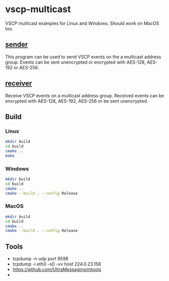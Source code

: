 # vscp-multicast
VSCP multicast examples for Linux and Windows. Should work on MacOS too.

## [sender](./sender/README.md)
This program can be used to send VSCP events on the a multicast address group.
Events can be sent unencrypted or encrypted with AES-128, AES-192 or AES-256.

## [receiver](./reciver/README.md)
Receive VSCP events on a multicast address group. Received events can be encrypted with AES-128, AES-192, AES-256 or be sent unencrypted.

## Build

### Linux
```bash
mkdir build
cd build
cmake ..
make
```
### Windows
```bash
mkdir build
cd build
cmake ..
cmake --build . --config Release
```
### MacOS
```bash
mkdir build
cd build
cmake ..
cmake --build . --config Release
```

## Tools
  * tcpdump -n udp port 9598
  * tcpdump -i eth0 -s0 -vv host 224.0.23.158
  * https://github.com/UltraMessaging/mtools
  * 
